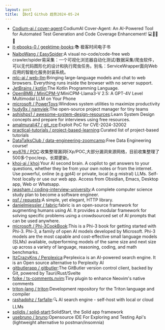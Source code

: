 ```yaml
---
layout: post
title: 【Bot】Github 趋势2024-05-24
---
```


* [Codium-ai / cover-agent](https://github.com/Codium-ai/cover-agent):CodiumAI Cover-Agent: An AI-Powered Tool for Automated Test Generation and Code Coverage Enhancement! 💻🤖🧪🐞
* [it-ebooks-0 / geektime-books](https://github.com/it-ebooks-0/geektime-books):📚 极客时间电子书
* [NaiboWang / EasySpider](https://github.com/NaiboWang/EasySpider):A visual no-code/code-free web crawler/spider易采集：一个可视化浏览器自动化测试/数据采集/爬虫软件，可以无代码图形化的设计和执行爬虫任务。别名：ServiceWrapper面向Web应用的智能化服务封装系统。
* [mlc-ai / web-llm](https://github.com/mlc-ai/web-llm):Bringing large-language models and chat to web browsers. Everything runs inside the browser with no server support.
* [JetBrains / kotlin](https://github.com/JetBrains/kotlin):The Kotlin Programming Language.
* [OpenBMB / MiniCPM-V](https://github.com/OpenBMB/MiniCPM-V):MiniCPM-Llama3-V 2.5: A GPT-4V Level Multimodal LLM on Your Phone
* [microsoft / PowerToys](https://github.com/microsoft/PowerToys):Windows system utilities to maximize productivity
* [hudy9x / namviek](https://github.com/hudy9x/namviek):The open-source project manager for tiny teams
* [ashishps1 / awesome-system-design-resources](https://github.com/ashishps1/awesome-system-design-resources):Learn System Design concepts and prepare for interviews using free resources.
* [amalmurali47 / git_rce](https://github.com/amalmurali47/git_rce):Exploit PoC for CVE-2024-32002
* [practical-tutorials / project-based-learning](https://github.com/practical-tutorials/project-based-learning):Curated list of project-based tutorials
* [DataTalksClub / data-engineering-zoomcamp](https://github.com/DataTalksClub/data-engineering-zoomcamp):Free Data Engineering course!
* [wy876 / POC](https://github.com/wy876/POC):收集整理漏洞EXp/POC,大部分漏洞来源网络，目前收集整理了500多个poc/exp，长期更新。
* [khoj-ai / khoj](https://github.com/khoj-ai/khoj):Your AI second brain. A copilot to get answers to your questions, whether they be from your own notes or from the internet. Use powerful, online (e.g gpt4) or private, local (e.g mistral) LLMs. Self-host locally or use our web app. Access from Obsidian, Emacs, Desktop app, Web or Whatsapp.
* [jwasham / coding-interview-university](https://github.com/jwasham/coding-interview-university):A complete computer science study plan to become a software engineer.
* [psf / requests](https://github.com/psf/requests):A simple, yet elegant, HTTP library.
* [danielmiessler / fabric](https://github.com/danielmiessler/fabric):fabric is an open-source framework for augmenting humans using AI. It provides a modular framework for solving specific problems using a crowdsourced set of AI prompts that can be used anywhere.
* [microsoft / Phi-3CookBook](https://github.com/microsoft/Phi-3CookBook):This is a Phi-3 book for getting started with Phi-3. Phi-3, a family of open AI models developed by Microsoft. Phi-3 models are the most capable and cost-effective small language models (SLMs) available, outperforming models of the same size and next size up across a variety of language, reasoning, coding, and math benchmarks.
* [ItzCrazyKns / Perplexica](https://github.com/ItzCrazyKns/Perplexica):Perplexica is an AI-powered search engine. It is an Open source alternative to Perplexity AI
* [gitbutlerapp / gitbutler](https://github.com/gitbutlerapp/gitbutler):The GitButler version control client, backed by Git, powered by Tauri/Rust/Svelte
* [folke / ts-comments.nvim](https://github.com/folke/ts-comments.nvim):Tiny plugin to enhance Neovim's native comments
* [triton-lang / triton](https://github.com/triton-lang/triton):Development repository for the Triton language and compiler
* [rashadphz / farfalle](https://github.com/rashadphz/farfalle):🔍 AI search engine - self-host with local or cloud LLMs
* [solidjs / solid-start](https://github.com/solidjs/solid-start):SolidStart, the Solid app framework
* [usebruno / bruno](https://github.com/usebruno/bruno):Opensource IDE For Exploring and Testing Api's (lightweight alternative to postman/insomnia)
